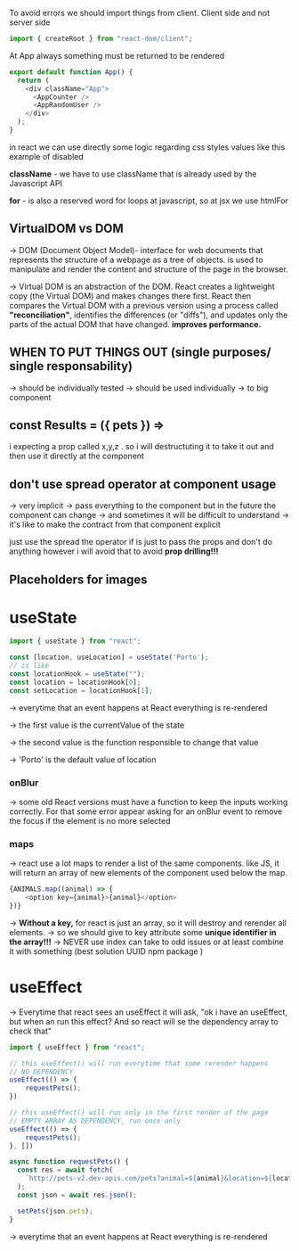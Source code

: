 To avoid errors we should import things from client. Client side and not server
side
```javascript
import { createRoot } from "react-dom/client";
```

At App always something must be returned to be rendered
```javascript
export default function App() {
  return (
    <div className="App">
      <AppCounter />
      <AppRandomUser />
    </div>
  );
}
```

in react we can use directly some logic regarding css styles values
like this example of disabled

**className** - we have to use className that is already used by the Javascript API

**for** - is also a reserved word for loops at javascript, so at jsx we use
htmlFor

## VirtualDOM vs DOM
-> DOM (Document Object Model)- interface for web documents that represents the structure of a webpage as a tree of objects. is used to manipulate and render the content and structure of the page in the browser.

-> Virtual DOM is an abstraction of the DOM. React creates a lightweight copy (the Virtual DOM) and makes changes there first. React then compares the Virtual DOM with a previous version using a process called **"reconciliation"**, identifies the differences (or "diffs"), and updates only the parts of the actual DOM that have changed. **improves performance.**

## WHEN TO PUT THINGS OUT (single purposes/ single responsability)  
-> should be individually tested
-> should be used individually
-> to big component

## const Results = ({ pets }) =>
i expecting a prop called x,y,z . so i will destructuting it to take it out
and then use it directly at the component

## don't use spread operator at component usage
-> very implicit
-> pass everything to the component but in the future the component can change
-> and sometimes it will be difficult to understand 
-> it's like to make the contract from that component explicit

just use the spread the operator if is just to pass the props and don't do anything
however i will avoid that to avoid **prop drilling!!!**

## Placeholders for images


# useState
```javascript
import { useState } from "react";

const [location, useLocation] = useState('Porto');
// is like
const locationHook = useState("");
const location = locationHook[0];
const setLocation = locationHook[1];
```
-> everytime that an event happens at React everything is re-rendered

-> the first value is the currentValue of the state

-> the second value is the function responsible to change that value

-> 'Porto' is the default value of location

### onBlur
-> some old React versions must have a function to keep the inputs working
correctly. For that some error appear asking for an onBlur event to remove
the focus if the element is no more selected

### maps
-> react use a lot maps to render a list of the same components. like JS, 
it will return an array of new elements of the component used below the map.
```javascript
{ANIMALS.map((animal) => {
    <option key={animal}>{animal}</option>
})}
```
-> **Without a key,** for react is just an array, so it will destroy and rerender all elements.
-> so we should give to key attribute some **unique identifier in the array!!!**
-> NEVER use index can take to odd issues or at least combine it with something (best solution UUID npm package  )

# useEffect
-> Everytime that react sees an useEffect it will ask,
"ok i have an useEffect, but when an run this effect? And so react will se the
dependency array to check that"
```javascript
import { useEffect } from "react";

// this useEffect() will run everytime that some rerender happens
// NO DEPENDENCY
useEffect(() => {
    requestPets();
})

// this useEffect() will run only in the first render of the page 
// EMPTY ARRAY AS DEPENDENCY, run once only
useEffect(() => {
    requestPets();
}, [])

async function requestPets() {
  const res = await fetch(
    `http://pets-v2.dev-apis.com/pets?animal=${animal}&location=${location}&breed=${breed}`
  );
  const json = await res.json();

  setPets(json.pets);
}
```
-> everytime that an event happens at React everything is re-rendered